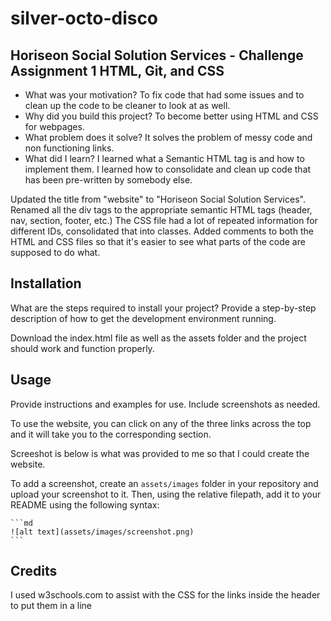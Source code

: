 # silver-octo-disco

## Horiseon Social Solution Services - Challenge Assignment 1 HTML, Git, and CSS

- What was your motivation? To fix code that had some issues and to clean up the code to be cleaner to look at as well.
- Why did you build this project? To become better using HTML and CSS for webpages. 
- What problem does it solve?  It solves the problem of messy code and non functioning links. 
- What did I learn?  I learned what a Semantic HTML tag is and how to implement them. I learned how to consolidate and clean up code that has been pre-written by somebody else. 

Updated the title from "website" to "Horiseon Social Solution Services". Renamed all the div tags to the appropriate semantic HTML tags (header, nav, section, footer, etc.)
The CSS file had a lot of repeated information for different IDs, consolidated that into classes.
Added comments to both the HTML and CSS files so that it's easier to see what parts of the code are supposed to do what.



## Installation

What are the steps required to install your project? Provide a step-by-step description of how to get the development environment running.

Download the index.html file as well as the assets folder and the project should work and function properly. 

## Usage

Provide instructions and examples for use. Include screenshots as needed.

To use the website, you can click on any of the three links across the top and it will take you to the corresponding section.  

Screeshot is below is what was provided to me so that I could create the website.

To add a screenshot, create an `assets/images` folder in your repository and upload your screenshot to it. Then, using the relative filepath, add it to your README using the following syntax:

    ```md
    ![alt text](assets/images/screenshot.png)
    ```

## Credits

I used w3schools.com to assist with the CSS for the links inside the header to put them in a line
